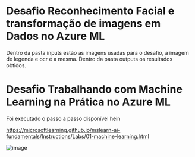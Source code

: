 # Desafio Reconhecimento Facial e transformação de imagens em Dados no Azure ML

Dentro da pasta inputs estão as imagens usadas para o desafio, a imagem de legenda e ocr é a mesma.
Dentro da pasta outputs os resultados obtidos.

# Desafio Trabalhando com Machine Learning na Prática no Azure ML

Foi executado o passo a passo disponível hein

https://microsoftlearning.github.io/mslearn-ai-fundamentals/Instructions/Labs/01-machine-learning.html

![image](https://github.com/marcosarielrj/dio-desafio-ai/assets/28981742/dac9e89c-bcc2-47d7-8c87-04212462db79)
